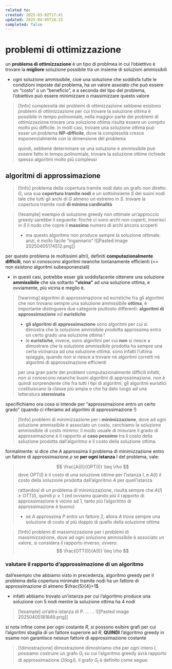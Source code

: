 ```yaml
---
related to: 
created: 2025-03-02T17:41
updated: 2025-04-05T18:23
completed: false
---
```

# problemi di ottimizzazione
un **problema di ottimizzazione** è un tipo di problmea in cui l’obiettivo è trovare la **migliore** soluzione possibile tra un insieme di soluzioni ammissibili
- ogni soluzione ammissibile, cioè una soluzione che soddisfa tutte le condizioni imposte dal problema, ha un valore assoiato che può essere un “costo” o un “beneficio”, e a seconda del tipo del problema, l’obiettivo può essere minimizzare o massimizzare questo valore
>[!info] complessità dei problemi di ottimizzazione
sebbene esistono problemi di ottimizzazione per cui trovare la soluzione ottima è possibile in tempo polinomiale, nella maggior parte dei problemi di ottimizzazione trovare una soluzione ottima risulta essere un compito molto più difficile. in molti casi, trovare una soluzione ottima può esser un problema **NP-difficile**, dove la complessità cresce esponenzialmente con la dimensione del problema
>
>quindi,  sebbene determinare se una soluzione è ammissibile può essere fatto in tempo polinomiale, trovare la soluzione ottime richiede spesso algoritmi molto più complessi

## algoritmi di approssimazione
>[!info] problema della copertura tramite nodi
> dato un grafo non diretto $G$, una sua **copertura tramite nodi** e un sottoinsieme $S$ dei suoni nodi tale che tutti gli archi di $G$ almeno un estremo in $S$. trovare la copertura tramite nodi **di minima cardinalità**

>[!example] esempio di soluzione greedy non ottimale
un’approccio greedy sarebbe il seguente:
finchè ci sono archi non coperti, inserisci in $S$ il nodo che copre il **massimo** numero di archi ancora scoperti
>- ma questo algoritmo non produce sempre la soluzione ottimale. anzi, è molto facile “ingannarlo”
![[Pasted image 20250405174512.png]]

per questo problema (e moltissimi altri), definiti **computazionalmente difficili**, non si conoscono algoritmi neanche lontanamente efficienti (== non esistono algoritmi subesponenziali)
- in questi casi, potrebbe esser già soddisfacente ottenere una soluzione **ammissibile** che sia soltanto **”vicina”** ad una soluzione ottima, e ovviamente, più vicina e meglio è.
>[!warning] algoritmi di approssimazione ed euristiche
> fra gli algoritmi che non trovano sempre una soluzione ammissibile **ottima**, è importante distinguere due categorie piuttosto differenti: **algoritmi di approssimazione** ed **euristiche**
>- **gli algoritmi di approssimazione** sono algoritmi per cui si dimostra che la soluzione ammisibile prodotta approssima entro un certo grado una soluzione ottima !
>- le **euristiche**, invece, sono algoritmi per cui **non** si riesce a dimostrare che la soluzione ammissibile prodotta ha sempre una certa vicinanza ad una soluzione ottima. sono infatti l’ultima spiaggia, quando non si riesce a trovare nè algoritmi corretti nè algoritmi di approssimazione efficienti
>
>per una gran parte dei problemi computazionalmente difficili infatti, non si conoscono neanche buoni algoritmi di approssimazione. non è quindi sorprendente che fra tutti i tipi di algoritmi, gli algoritmi euristici costituiscano la classe più ampia e che ha dato luogo ad una letteratura **sterminata**

specifichiamo ora cosa si intende per “approssimazione entro un certo grado” (quando ci riferiamo ad algoritmi di approssimazione !)
>[!info] problemi di minimizzazione
>per i **minimizzazione**, dove ad ogni soluzione ammissibile è associato un costo, cerchiamo la soluzione ammissibile di costo minimo: il modo usuale di misurare il grado di approssimazione è il rapporto al **caso pessimo** tra il costo della soluzione prodotta dall’algoritmo e il costo della soluzione ottima.
>
formalmente: si dice che $A$ approssima il problema di minimizzazione entro un fattore di approssimazione $\rho$ se **per ogni istanza** $I$ del problema, vale:
>$$
>\frac{A(I)}{OPT(I)} \leq \rho
>$$
dove $OPT(I)$ è il costo di una soluzione ottime per l’istanza $I$, e $A(I)$ il costo della soluzione prodotta dall’algoritmo $A$ per quell’istanza
>
>rattandosi di un problema di minimizzazione, risulta sempre che $A(I) \geq OTT(I)$, quindi $\rho \geq 1$ (ed ovviamo quando più il rapporto di approssimazione è vicino ad 1, tanto più l’algoritmo di approssimazione è buono)
>- se $A$ approssima $P$ entro un fattore 2, allora $A$ trova sempre una soluzione di costo al più doppio di quello della soluzione ottima

>[!info] problemi di massimizzazione
>per i problemi di massimizzazione, dove ad ogni soluzione ammissibile è associato un valore, si considera il rapporto inverso, ovvero:
>$$
>\frac{OTT(I)}{A(I)} \leq \rho
>$$

### valutare il rapporto d’approssimazione di un algoritmo
dall’esempio che abbiamo visto in precedenza, algoritmo greedy per il problema della copertura minimale tramite nodi ha un fattore di approssimazione di almeno $\frac{5}{4}>1$
- infatti abbiamo trovato un’istanza per cui l’algoritmo produce una soluzione con 5 nodi mentre la soluzione ottima ha 4 nodi
>[!example] un’altra istanza di P. … . .
![[Pasted image 20250405181849.png]]

si nota infine come per ogni costante $R$, si possono esibire grafi per cui l’algoritmi sbaglia di un fattore superiore ad $R$, **QUINDI** l’algoritmo greedy in esame non garantisce nessun fattore di approssimazione costante
>[!dimostrazione] dimostrazione
dimostriamo che per ogni intero $l$, possiamo costruire un grafo $G_l$ su cui l’algoritmo greedy avrà rapporto di approssimazione $\Omega(\log l)$. 
>il grafo $G_{l}$ è definito come segue: